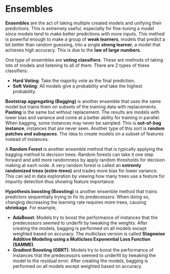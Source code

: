 # Ensembles

**Ensembles** are the act of taking multiple created models and unifying their predictions.  This is extremely useful, especially for fine-tuning a model since models tend to make better predictions with more inputs. This method is powerful enough to make a group of **weak learners**, models that predict a bit better than random guessing, into a single **strong learner**, a model that achieves high accuracy.  This is due to the **law of large numbers**.

One type of ensembles are **voting classifiers**.  These are methods of taking lots of models and listening to all of them.  There are 2 types of these classifiers:
- **Hard Voting**: Take the majority vote as the final prediction.
- **Soft Voting**: All models give a probability and take the highest probability.

**Bootstrap aggregating (Bagging)** is another ensemble that uses the same model but trains them on subsets of the training data with replacements.  **Pasting** is the same but without replacement.  The results are models with lower bias and variance and come at a better ability for training in parallel.  When bagging, some instances may never be sampled.  This is **out-of-bag instance**, instances that are never seen.  Another type of this sort is **random patches and subspaces**.  The idea to create models on a subset of features instead of instances.

A **Random Forest** is another ensemble method that is typically applying the bagging method to decision trees.  Random forests can take it one step forward and add more randomness by apply random thresholds for decision making at each node.  A very random forest is called an **extremly randomized trees (extre-trees)** and trades more bias for lower variance.  This can aid in data exploration by viewing how many trees use a feature for impurity detection thus showing feature importance.

**Hypothesis boosting (Boosting)** is another ensemble method that trains predictors sequentially trying to fix its predecessors.  When doing so, changing decreasing the learning rate requires more trees, causing **shrinkage**. For example,
- **AdaBoost**: Models try to boost the performance of instances that the predecessors seemed to underfit by tweaking the weights.  After creating the models, bagging is performed on all models except weighted based on accuracy.  The multiclass version is called **Stagewise Additive Modeling using a Multiclass Exponential Loss Function (SAMME)**.
- **Gradient Boosting (GBRT)**:  Models try to boost the performance of instances that the predecessors seemed to underfit by tweaking the model to the residual error.  After creating the models, bagging is performed on all models except weighted based on accuracy.
